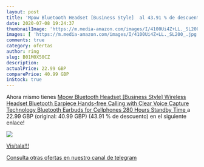 ```yaml
---
layout: post
title: 'Mpow Bluetooth Headset [Business Style]  al 43.91 % de descuento'
date: 2020-07-08 19:24:37
thumbnailImage: 'https://m.media-amazon.com/images/I/4100Ui4Z+LL._SL200_.jpg'
images: [ 'https://m.media-amazon.com/images/I/4100Ui4Z+LL._SL200_.jpg' ]
comments: true
category: ofertas
author: ring
slug: B01M0X50CZ
description:
actualPrice: 22.99 GBP
comparePrice: 40.99 GBP
inStock: true
---
```


Ahora mismo tienes [Mpow Bluetooth Headset [Business Style] Wireless Headset Bluetooth Earpiece Hands-free Calling with Clear Voice Capture Technology Bluetooth Earbuds for Cellphones  280 Hours Standby Time ](https://www.amazon.com/dp/B01M0X50CZ/?tag=redken08-20) a 22.99 GBP (original: 40.99 GBP) (43.91 %  de descuento) en el siguiente enlace!

[![](https://m.media-amazon.com/images/I/4100Ui4Z+LL._SL200_.jpg)](https://www.amazon.com/dp/B01M0X50CZ/?tag=redken08-20)

[Visítala!!!](https://www.amazon.com/dp/B01M0X50CZ/?tag=redken08-20)

[Consulta otras ofertas en nuestro canal de telegram](https://t.me/s/ofertas25)
